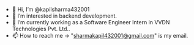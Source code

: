 - 👋 Hi, I’m @kapilsharma432001
- 👀 I’m interested in backend development.
- 🌱 I’m currently working as a Software Engineer Intern in VVDN Technologies Pvt. Ltd..
- 📫 How to reach me -> "sharmakapil432001@gmail.com" is my email.

<!---
kapilsharma432001/kapilsharma432001 is a ✨ special ✨ repository because its `README.md` (this file) appears on your GitHub profile.
You can click the Preview link to take a look at your changes.
--->
